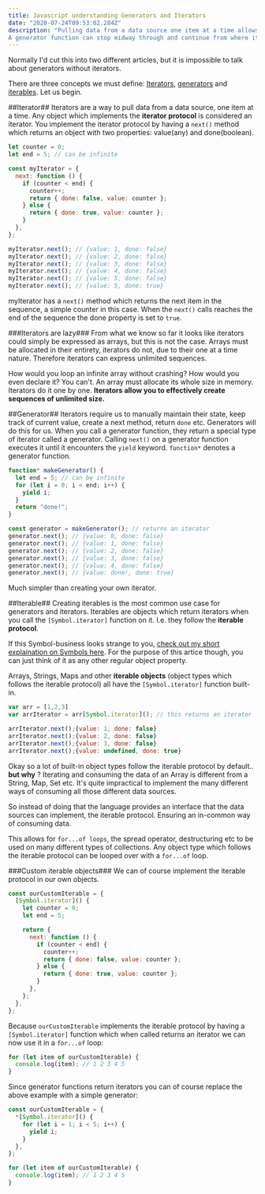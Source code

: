 ```yaml
---
title: Javascript understanding Generators and Iterators
date: "2020-07-24T09:53:02.284Z"
description: "Pulling data from a data source one item at a time allows us to iterate over an infinite data structure.
A generator function can stop midway through and continue from where it stopped."
---
```


Normally I'd cut this into two different articles, but it is impossible to talk about generators without iterators.

There are three concepts we must define: [Iterators](#iterator), [generators](#generator) and [iterables](#iterable). Let us begin.

##Iterator##
Iterators are a way to pull data from a data source, one item at a time. Any object which implements the **iterator protocol** is considered
an iterator. You implement the iterator protocol by having a `next()` method which returns an object with two properties: value(any) and done(boolean).

```js
let counter = 0;
let end = 5; // can be infinite

const myIterator = {
  next: function () {
    if (counter < end) {
      counter++;
      return { done: false, value: counter };
    } else {
      return { done: true, value: counter };
    }
  },
};

myIterator.next(); // {value: 1, done: false}
myIterator.next(); // {value: 2, done: false}
myIterator.next(); // {value: 3, done: false}
myIterator.next(); // {value: 4, done: false}
myIterator.next(); // {value: 5, done: false}
myIterator.next(); // {value: 5, done: true}
```

myIterator has a `next()` method which returns the next item in the sequence, a simple counter in this case. When the `next()` calls reaches the end of
the sequence the done property is set to `true`.

###Iterators are lazy###
From what we know so far it looks like iterators could simply be expressed as arrays, but this is not the case.
Arrays must be allocated in their entirety, iterators do not, due to their one at a time nature. Therefore iterators can
express unlimited sequences.

How would you loop an infinite array without crashing? How would you even declare it? You can't. An array must allocate its whole size in memory.
Iterators do it one by one. **Iterators allow you to effectively create sequences of unlimited size.**

##Generator##
Iterators require us to manually maintain their state, keep track of current value, create a next method, return `done` etc. Generators will do this for us.
When you call a generator function, they return a special type of iterator called a generator.
Calling `next()` on a generator function executes it until it encounters the `yield` keyword.
`function*` denotes a generator function.

```js
function* makeGenerator() {
  let end = 5; // can be infinite
  for (let i = 0; i < end; i++) {
    yield i;
  }
  return "done!";
}

const generator = makeGenerator(); // returns an iterator
generator.next(); // {value: 0, done: false}
generator.next(); // {value: 1, done: false}
generator.next(); // {value: 2, done: false}
generator.next(); // {value: 3, done: false}
generator.next(); // {value: 4, done: false}
generator.next(); // {value: done!, done: true}
```

Much simpler than creating your own iterator.

##Iterable##
Creating iterables is the most common use case for generators and iterators.
Iterables are objects which return iterators when you call the `[Symbol.iterator]` function on it. I.e. they follow the
**iterable protocol**.

If this Symbol-business looks strange to you, [check out my short explaination on Symbols here](/javascript-symbol). For the purpose of this artice though, you can just think of it as any other regular object property.

Arrays, Strings, Maps and other **iterable objects** (object types which follows the iterable protocol) all have the `[Symbol.iterator]` function built-in.

```js
var arr = [1,2,3]
var arrIterator = arr[Symbol.iterator](); // this returns an iterator

arrIterator.next();{value: 1, done: false}
arrIterator.next();{value: 2, done: false}
arrIterator.next();{value: 3, done: false}
arrIterator.next();{value: undefined, done: true}
```

Okay so a lot of built-in object types follow the iterable protocol by default.. **but why** ?
Iterating and consuming the data of an Array is different from a String, Map, Set etc. It's quite impractical to implement
the many different ways of consuming all those different data sources.

So instead of doing that the language provides an interface that the data sources can implement, the iterable protocol. Ensuring an
in-common way of consuming data.

This allows for `for...of loops`, the spread operator, destructuring etc to be used on many different types of collections. Any object type
which follows the iterable protocol can be looped over with a `for...of` loop.

###Custom iterable objects###
We can of course implement the iterable protocol in our own objects.

```js
const ourCustomIterable = {
  [Symbol.iterator]() {
    let counter = 0;
    let end = 5;

    return {
      next: function () {
        if (counter < end) {
          counter++;
          return { done: false, value: counter };
        } else {
          return { done: true, value: counter };
        }
      },
    };
  },
};
```

Because `ourCustomIterable` implements the iterable protocol by having a `[Symbol.iterator]` function which when called returns an iterator
we can now use it in a `for...of` loop:

```js
for (let item of ourCustomIterable) {
  console.log(item); // 1 2 3 4 5
}
```

Since generator functions return iterators you can of course replace the above example with a simple generator:

```js
const ourCustomIterable = {
  *[Symbol.iterator]() {
    for (let i = 1; i < 5; i++) {
      yield i;
    }
  },
};

for (let item of ourCustomIterable) {
  console.log(item); // 1 2 3 4 5
}
```
